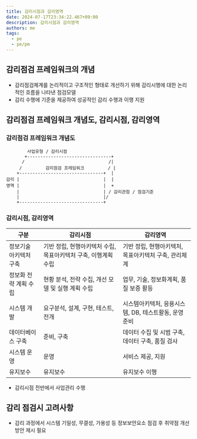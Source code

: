 ```yaml
---
title: 감리시점과 감리영역
date: 2024-07-17T23:34:22.467+09:00
description: 감리시점과 감리영역
authors: me
tags: 
  - pe
  - pe/pm 
---
```


## 감리점검 프레임워크의 개념

- 감리점검체계를 논리적이고 구조적인 형태로 개선하기 위해 감리시행에 대한 논리적인 흐름을 나타낸 점검모델
- 감리 수행에 기준을 제공하여 성공적인 감리 수행과 이행 지원

## 감리점검 프레임워크 개념도, 감리시점, 감리영역

### 감리점검 프레임워크 개념도

```text
        사업유형 / 감리시점
       +--------------------------------+
      /                                /|
     /         감리점검 프레임워크         / |
    +--------------------------------+  |
감리 |                                |  |
영역 |                                |  +
    |                                | / 감리관점 / 점검기준 
    |                                |/
    +--------------------------------+
```

### 감리시점, 감리영역

| 구분 | 감리시점 | 감리영역 |
| --- | --- | --- |
| 정보기술 아키텍처 구축 | 기반 정립, 현행아키텍처 수립, 목표아키텍처 구축, 이행계획 수립 | 기반 정립, 현행아키텍처, 목표아키텍처 구축, 관리체계 |
| 정보화 전략 계획 수립 | 현황 분석, 전략 수집, 개선 모델 및 실행 계획 수립 | 업무, 기술, 정보화계획, 품질 보증 활등 |
| 시스템 개발 | 요구분석, 설계, 구현, 테스트, 전개 | 시스템아키텍처, 응용시스템, DB, 테스트활동, 운영준비 |
| 데이터베이스 구축 | 준비, 구축 | 데이터 수집 및 시범 구축, 데이터 구축, 품질 검사 |
| 시스템 운영 | 운영 | 서비스 제공, 지원 |
| 유지보수 | 유지보수 | 유지보수 이행 |

- 감리시점 전반에서 사업관리 수행

## 감리 점검시 고려사항

- 감리 과정에서 시스템 기밀성, 무결성, 가용성 등 정보보안요소 점검 후 취약점 개선방안 제시 필요
